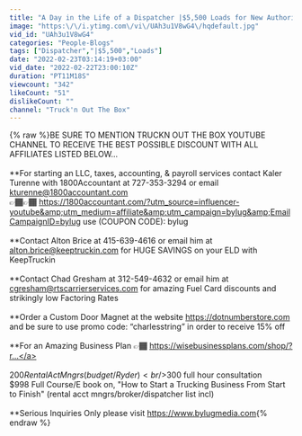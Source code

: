```yaml
---
title: "A Day in the Life of a Dispatcher |$5,500 Loads for New Authority"
image: "https:\/\/i.ytimg.com\/vi\/UAh3u1V8wG4\/hqdefault.jpg"
vid_id: "UAh3u1V8wG4"
categories: "People-Blogs"
tags: ["Dispatcher","|$5,500","Loads"]
date: "2022-02-23T03:14:19+03:00"
vid_date: "2022-02-22T23:00:10Z"
duration: "PT11M18S"
viewcount: "342"
likeCount: "51"
dislikeCount: ""
channel: "Truck'n Out The Box"
---
```

{% raw %}BE SURE TO MENTION TRUCKN OUT THE BOX YOUTUBE CHANNEL TO RECEIVE THE BEST POSSIBLE DISCOUNT WITH ALL AFFILIATES LISTED BELOW...<br /><br />**For starting an LLC, taxes, accounting, &amp; payroll services contact Kaler Turenne with 1800Accountant at 727-353-3294 or email kturenne@1800accountant.com <br />👉🏾👉🏾 <a rel="nofollow" target="blank" href="https://1800accountant.com/?utm_source=influencer-youtube&amp;utm_medium=affiliate&amp;utm_campaign=bylug&amp;EmailCampaignID=bylug">https://1800accountant.com/?utm_source=influencer-youtube&amp;utm_medium=affiliate&amp;utm_campaign=bylug&amp;EmailCampaignID=bylug</a>                               use (COUPON CODE): bylug<br /><br />**Contact Alton Brice at 415-639-4616 or email him at alton.brice@keeptruckin.com for HUGE SAVINGS on your ELD with KeepTruckin<br /><br />**Contact Chad Gresham at 312-549-4632 or email him at cgresham@rtscarrierservices.com for amazing Fuel Card discounts and strikingly low Factoring Rates<br /><br />**Order a Custom Door Magnet at the website  <a rel="nofollow" target="blank" href="https://dotnumberstore.com">https://dotnumberstore.com</a> and be sure to use promo code: “charlesstring” in order to receive 15% off<br /><br />**For an Amazing Business Plan 👉🏾 <a rel="nofollow" target="blank" href="https://wisebusinessplans.com/shop/?r...">https://wisebusinessplans.com/shop/?r...</a><br /><br />$200 Rental Act Mngrs (budget/Ryder)<br />$300 full hour consultation<br />$998 Full Course/E book on, &quot;How to Start a Trucking Business From Start to Finish&quot; (rental acct mngrs/broker/dispatcher list incl)<br /><br />**Serious Inquiries Only please visit <a rel="nofollow" target="blank" href="https://www.bylugmedia.com">https://www.bylugmedia.com</a>{% endraw %}
